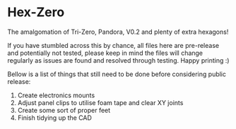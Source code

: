 # Hex-Zero
The amalgomation of Tri-Zero, Pandora, V0.2 and plenty of extra hexagons!

If you have stumbled across this by chance, all files here are pre-release and potentially not tested, please keep in mind the files will change regularly as issues are found and resolved through testing. Happy printing :)

Bellow is a list of things that still need to be done before considering public release:

1. Create electronics mounts
2. Adjust panel clips to utilise foam tape and clear XY joints
3. Create some sort of proper feet
4. Finish tidying up the CAD
